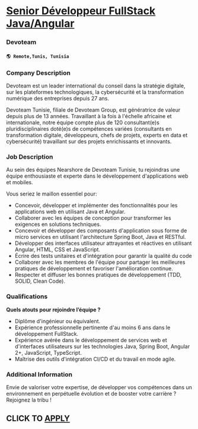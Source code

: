 # [Senior Développeur FullStack Java/Angular](https://www.remotewlb.com/apply/senior-developpeur-fullstack-java-angular)  
### Devoteam  
#### `🌎 Remote,Tunis, Tunisia`  

### **Company Description**

Devoteam est un leader international du conseil dans la stratégie digitale, sur les plateformes technologiques, la cybersécurité et la transformation numérique des entreprises depuis 27 ans.

Devoteam Tunisie, filiale de Devoteam Group, est génératrice de valeur depuis plus de 13 années. Travaillant à la fois à l'échelle africaine et internationale, notre équipe compte plus de 120 consultant(e)s pluridisciplinaires doté(e)s de compétences variées (consultants en transformation digitale, développeurs, chefs de projets, experts en data et cybersécurité) travaillant sur des projets enrichissants et innovants.

###  **Job Description**

Au sein des équipes Nearshore de Devoteam Tunisie, tu rejoindras une équipe enthousiaste et experte dans le développement d'applications web et mobiles.

Vous seriez le maillon essentiel pour:

  * Concevoir, développer et implémenter des fonctionnalités pour les applications web en utilisant Java et Angular.
  * Collaborer avec les équipes de conception pour transformer les exigences en solutions techniques.
  * Concevoir et développer des composants d'application sous forme de micro services en utilisant l'architecture Spring Boot, Java et RESTful.
  * Développer des interfaces utilisateur attrayantes et réactives en utilisant Angular, HTML, CSS et JavaScript.
  * Écrire des tests unitaires et d'intégration pour garantir la qualité du code
  * Collaborer avec les membres de l'équipe pour partager les meilleures pratiques de développement et favoriser l'amélioration continue.
  * Respecter et diffuser les bonnes pratiques de développement (TDD, SOLID, Clean Code).

###  **Qualifications**

 **Quels atouts pour rejoindre l’équipe ?**

  * Diplôme d'ingénieur ou équivalent.
  * Expérience professionnelle pertinente d'au moins 6 ans dans le développement FullStack.
  * Expérience avérée dans le développement de services web et d'interfaces utilisateurs sur les technologies Java, Spring Boot, Angular 2+, JavaScript, TypeScript.
  * Maîtrise des outils d'intégration CI/CD et du travail en mode agile.

###  **Additional Information**

Envie de valoriser votre expertise, de développer vos compétences dans un environnement en perpétuelle évolution et de booster votre carrière ? Rejoignez la tribu !

  
## CLICK TO [APPLY](https://www.remotewlb.com/apply/senior-developpeur-fullstack-java-angular)

